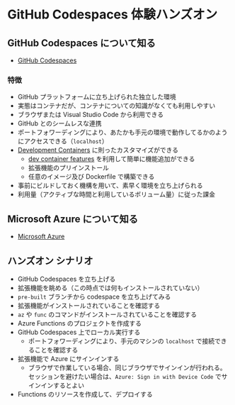 # GitHub Codespaces 体験ハンズオン

## GitHub Codespaces について知る

- [GitHub Codespaces](https://github.co.jp/features/codespaces)

### 特徴

- GitHub プラットフォームに立ち上げられた独立した環境
- 実態はコンテナだが、コンテナについての知識がなくても利用しやすい
- ブラウザまたは Visual Studio Code から利用できる
- GitHub とのシームレスな連携
- ポートフォワーディングにより、あたかも手元の環境で動作してるかのようにアクセスできる（`localhost`）
- [Development Containers](https://containers.dev/) に則ったカスタマイズができる
  - [dev container features](https://containers.dev/features) を利用して簡単に機能追加ができる
  - 拡張機能のプリインストール
  - 任意のイメージ及び Dockerfile で構築できる
- 事前にビルドしておく機構を用いて、素早く環境を立ち上げられる
- 利用量（アクティブな時間と利用しているボリューム量）に従った課金


## Microsoft Azure について知る

- [Microsoft Azure](https://azure.microsoft.com/ja-jp/)


## ハンズオン シナリオ

- GitHub Codespaces を立ち上げる
- 拡張機能を眺める（この時点では何もインストールされていない）
- `pre-built` ブランチから codespace を立ち上げてみる
- 拡張機能がインストールされていることを確認する
- `az` や `func` のコマンドがインストールされていることを確認する
- Azure Functions のプロジェクトを作成する
- GitHub Codespaces 上でローカル実行する
  - ポートフォワーディングにより、手元のマシンの `localhost` で接続できることを確認する
- 拡張機能で Azure にサインインする
  - ブラウザで作業している場合、同じブラウザでサインインが行われる。セッションを避けたい場合は、`Azure: Sign in with Device Code` でサインインするとよい
- Functions のリソースを作成して、デプロイする
